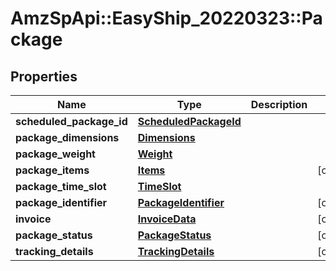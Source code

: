 # AmzSpApi::EasyShip_20220323::Package

## Properties
Name | Type | Description | Notes
------------ | ------------- | ------------- | -------------
**scheduled_package_id** | [**ScheduledPackageId**](ScheduledPackageId.md) |  | 
**package_dimensions** | [**Dimensions**](Dimensions.md) |  | 
**package_weight** | [**Weight**](Weight.md) |  | 
**package_items** | [**Items**](Items.md) |  | [optional] 
**package_time_slot** | [**TimeSlot**](TimeSlot.md) |  | 
**package_identifier** | [**PackageIdentifier**](PackageIdentifier.md) |  | [optional] 
**invoice** | [**InvoiceData**](InvoiceData.md) |  | [optional] 
**package_status** | [**PackageStatus**](PackageStatus.md) |  | [optional] 
**tracking_details** | [**TrackingDetails**](TrackingDetails.md) |  | [optional] 

